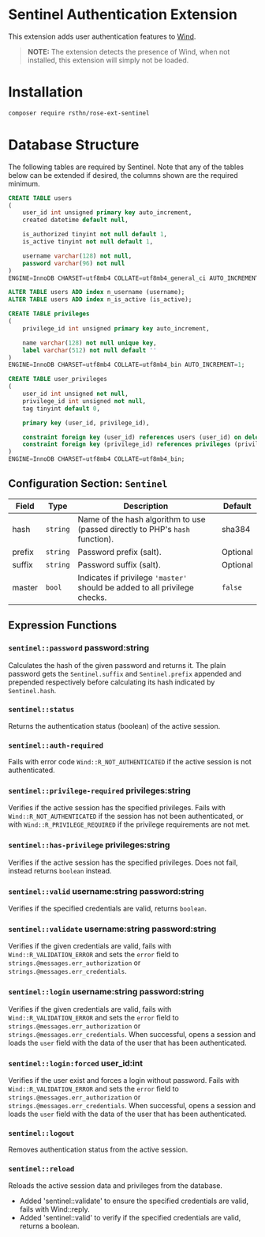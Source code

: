 # Sentinel Authentication Extension

This extension adds user authentication features to [Wind](https://github.com/rsthn/rose-ext-wind).

> **NOTE:** The extension detects the presence of Wind, when not installed, this extension will simply not be loaded.

# Installation

```sh
composer require rsthn/rose-ext-sentinel
```


# Database Structure

The following tables are required by Sentinel. Note that any of the tables below can be extended if desired, the columns shown are the required minimum.

```sql
CREATE TABLE users
(
    user_id int unsigned primary key auto_increment,
    created datetime default null,

    is_authorized tinyint not null default 1,
    is_active tinyint not null default 1,

    username varchar(128) not null,
    password varchar(96) not null
)
ENGINE=InnoDB CHARSET=utf8mb4 COLLATE=utf8mb4_general_ci AUTO_INCREMENT=1;

ALTER TABLE users ADD index n_username (username);
ALTER TABLE users ADD index n_is_active (is_active);
```

```sql
CREATE TABLE privileges
(
    privilege_id int unsigned primary key auto_increment,

    name varchar(128) not null unique key,
    label varchar(512) not null default ''
)
ENGINE=InnoDB CHARSET=utf8mb4 COLLATE=utf8mb4_bin AUTO_INCREMENT=1;
```

```sql
CREATE TABLE user_privileges
(
    user_id int unsigned not null,
    privilege_id int unsigned not null,
	tag tinyint default 0,

    primary key (user_id, privilege_id),

    constraint foreign key (user_id) references users (user_id) on delete cascade,
    constraint foreign key (privilege_id) references privileges (privilege_id) on delete cascade
)
ENGINE=InnoDB CHARSET=utf8mb4 COLLATE=utf8mb4_bin;
```

## Configuration Section: `Sentinel`


|Field|Type|Description|Default|
|----|----|-----------|-------|
|hash|`string`|Name of the hash algorithm to use (passed directly to PHP's `hash` function).|sha384
|prefix|`string`|Password prefix (salt).|Optional
|suffix|`string`|Password suffix (salt).|Optional
|master|`bool`|Indicates if privilege `'master'` should be added to all privilege checks.|`false`


## Expression Functions

### `sentinel::password` password:string

Calculates the hash of the given password and returns it. The plain password gets the `Sentinel.suffix` and `Sentinel.prefix` appended and prepended respectively before calculating its hash indicated by `Sentinel.hash`.

### `sentinel::status`

Returns the authentication status (boolean) of the active session.

### `sentinel::auth-required`

Fails with error code `Wind::R_NOT_AUTHENTICATED` if the active session is not authenticated.

### `sentinel::privilege-required` privileges:string

Verifies if the active session has the specified privileges. Fails with `Wind::R_NOT_AUTHENTICATED` if the session has not been authenticated, or with `Wind::R_PRIVILEGE_REQUIRED` if the privilege requirements are not met.

### `sentinel::has-privilege` privileges:string

Verifies if the active session has the specified privileges. Does not fail, instead returns `boolean` instead.

### `sentinel::valid` username:string password:string

Verifies if the specified credentials are valid, returns `boolean`.

### `sentinel::validate` username:string password:string

Verifies if the given credentials are valid, fails with `Wind::R_VALIDATION_ERROR` and sets the `error` field to `strings.@messages.err_authorization` or `strings.@messages.err_credentials`.

### `sentinel::login` username:string password:string

Verifies if the given credentials are valid, fails with `Wind::R_VALIDATION_ERROR` and sets the `error` field to `strings.@messages.err_authorization` or `strings.@messages.err_credentials`. When successful, opens a session and loads the `user` field with the data of the user that has been authenticated.

### `sentinel::login:forced` user_id:int

Verifies if the user exist and forces a login without password. Fails with `Wind::R_VALIDATION_ERROR` and sets the `error` field to `strings.@messages.err_authorization` or `strings.@messages.err_credentials`. When successful, opens a session and loads the `user` field with the data of the user that has been authenticated.

### `sentinel::logout`

Removes authentication status from the active session.

### `sentinel::reload`

Reloads the active session data and privileges from the database.

- Added 'sentinel::validate' to ensure the specified credentials are valid, fails with Wind::reply.
- Added 'sentinel::valid' to verify if the specified credentials are valid, returns a boolean.
